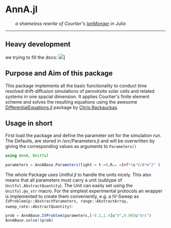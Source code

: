 # AnnA.jl
&nbsp; &nbsp; &nbsp; &nbsp; _a shameless rewrite of Courtier's [IonMonger](https://github.com/PerovskiteSCModelling/IonMonger) in Julia_
___

## Heavy development
we trying to fill the docs: [![](https://img.shields.io/badge/docs-dev-blue.svg)](https://matfi.github.io/AnnA.jl/dev/)]

## Purpose and Aim of this package
This package implements all the basic functionality to conduct time resolved drift-diffusion simulations of perovksite solar cells and related systems in one spacial dimension. It applies Courtier's finite element scheme and solves the resulting equations using the awesome [DifferentialEquations.jl](https://github.com/JuliaDiffEq/DifferentialEquations.jl) package by [Chris Rackauckas](https://github.com/JuliaDiffEq/DifferentialEquations.jl/commits?author=ChrisRackauckas).

## Usage in short

 First load the package and define the parameter set for the simulation run.
 The Defaults, are stored in /src/Parameters.jl and will be overwritten by giving the corresponding values as arguments to `Parameters()`
```julia
using AnnA, Unitful

parameters = AnnABase.Parameters(light = t->0,Rₛₕ =Inf*1u"V/A*m^2" )
```
The whole Package uses Unitful.jl to handle the units nicely. This also means that all parameters must carry a unit (subtype of `Unitful.AbstractQuantity`). The Unit can easily set using the `Unitful.@u_str` macro.
For the simplest experimental protocols an wrapper is implemented to create them conveniently, e.g. a IV-Sweep as `IVProblem(p::AbstractParameters, range::AbstractArray, sweep_rate::AbstractQuantity)`:
```julia
prob = AnnABase.IVProblem(parameters,[-0.2,1.4]u"V",0.005u"V/s")
AnnABase.solve!(prob)
```
